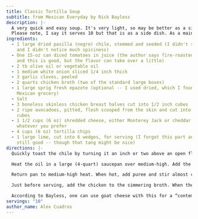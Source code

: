 ```yaml
---
title: Classic Tortilla Soup
subtitle: from Mexican Everyday by Rick Bayless
description: |-
  A very quick and easy soup. It's very light, so may be better as a side rather than a main dish. I find the dried pasilla chiles at a Mexican grocery near me -- they're cheap, about $1.
  Please note, I say it serves 10 but that is as a side dish. As a main course it would serve fewer.
ingredients:
  - 1 large dried pasilla (negro) chile, stemmed and seeded (I didn't seed mine
    and I didn't notice much spiciness)
  - One 15-oz can diced tomatoes in juice (the author says fire-roasted is best,
    and this is good, but the flavor can take over a little)
  - 2 tb olive oil or vegetable oil
  - 1 medium white onion sliced 1/4 inch thick
  - 3 garlic cloves, peeled
  - 2 quarts chicken broth (two of the standard large boxes)
  - 1 large sprig fresh epazote (optional -- I used dried, which I found at
    Mexican grocery)
  - Salt
  - 3 boneless skinless chicken breast halves cut into 1/2 inch cubes
  - 2 ripe avocadoes, pitted, flesh scooped from the skin and cut into 1/4 inch
    cubes
  - 1 1/2 cups (6 oz) shredded cheese, either Monterey Jack or cheddar or
    whatever you prefer
  - 4 cups (6 oz) tortilla chips
  - 1 large lime, cut into 6 wedges, for serving (I forgot this part and it was
    still good -- though that tang might be nice)
directions: |-
  Quickly toast the chile by turning it an inch or two above an open flame for a few seconds, until its aroma fills the kitchen. (Lacking an open flame, toast it in a dry pan over medium heat, pressing it flat for a few seconds and then flipping it over and pressing again.) Break the chile into pieces and put in a blender jar, along with the tomatoes with their juice.

  Heat the oil in a large (4-quart) saucepan over medium-high. Add the onion and garlic and cook, stirring frequently, until golden, about 7 mins. Transfer to blender and set the pan aside. Process until smooth.

  Return pan to medium-high heat. When hot, add puree and stir almost constantly until thickened to the consistency of tomato paste, about 6 mins. Add broth and epazote (if using). Reduce the heat to medium-low and simmer for 15 mins. Taste and season with salt.

  Just before serving, add the chicken to the simmering broth. When the chicken is done, probably less than 5 mins, ladle the soup into bowls. Roughly break a handful of chips into each bowl, sprinkle a bit of cheese, and then arrange some avocado chunks on top.

  According to Bayless, one can use goat cheese with this for a “contemporary riff.” He also says blue corn tortilla chips are delicious in this recipe. You can also add, if you want, a couple handfuls of sliced chard leaves to the soup along with the chicken. You can use collards or kale as well, which should go in before the chicken as they are harder, or you can put in spinach or arugula when the chicken is half-done.
servings: "10"
author_name: Alex Cuadros
---
```

